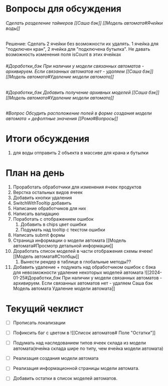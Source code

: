 # Вопросы для обсуждения
######  Сделать разделение таймеров [[Саша бэк]] [[Модель автомата#Ячейки воды]] 
Решение: Сделать 2 ячейки без возможности их удалять. 1 ячейка для "подключен кран", 2 ячейка для "подключена бутылка". Не давать возможность изменения поля isCount в этих ячейках
###### #Доработки_бэк При наличии у модели связанных автоматов - архивируем. Если связанных автоматов нет - удаляем [[Саша бэк]][[Модель автомата#Удаление модели автомата]]
###### #Доработки_бэк Добавить получение архивных моделей [[Саша бэк]] [[Модель автомата#Удаление модели автомата]]
###### #Вопрос Обсудить расположение полей в форме создания модели автомата + дефолтные значения [[Рома#Вопросы]]


# Итоги обсуждения
1. для воды отправить 2 объекта в массиве для крана и бутылки

# План на день
1. Проработать обработчики для изменения ячеек продуктов
2. Верстка остальных видов ячеек
3. Добавить кнопки удаления
4. SwitchWithTooltip добавить
5. Написание обработчиков для них
6. Написать валидацию
7. Поработать с  отображением ошибок
	1. Добавить в chips цвет ошибки
	2. Подумать над tooltip с текстом ошибки
8. Написать submit формы
9. Страница информации о модели автомата [[Модель автомата#Просмотр детальной информации]]
10. Доработать список моделей в части отображения схемы ячеек![[Модель автомата#Столбцы]]
	1. Вынести рендер в таблице в глобальные методы??
11. Добавить удаление + подумать над обработчиком ошибок с бэка для невозможности удаление некоторых моделей автомата ![[2024-01-25#Доработки_бэк При наличии у модели связанных автоматов - архивируем. Если связанных автоматов нет - удаляем Саша бэк Модель автомата Удаление модели автомата]]
# Текущий чеклист 
- [ ] Прописать локализации
- [ ] Пофиксить баг с цветом в ![[Список автоматов# Поле "Остатки"]]
 - [ ] Подумать над наследованием типов ячеек склада из модели автомата(ячейка склада шире по типу, чем ячейка модели автомата)
- [ ] Реализация создания модели автомата
- [ ] Реализация информационной страницы модели автомата. 
- [ ] Добавить остатки в список моделей автоматов.



